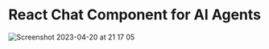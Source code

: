 # React Chat Component for AI Agents

![Screenshot 2023-04-20 at 21 17 05](https://user-images.githubusercontent.com/20679513/233469744-b88e22e8-73e8-42f4-af69-489dfd181997.png)
